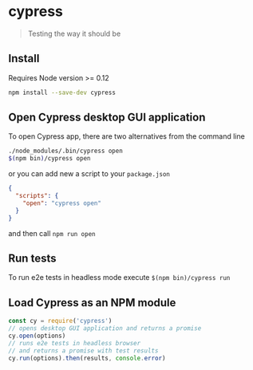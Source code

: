 # cypress

> Testing the way it should be

## Install

Requires Node version >= 0.12

```sh
npm install --save-dev cypress
```

## Open Cypress desktop GUI application

To open Cypress app, there are two alternatives from the
command line

```sh
./node_modules/.bin/cypress open
$(npm bin)/cypress open
```

or you can add new a script to your `package.json`

```json
{
  "scripts": {
    "open": "cypress open"
  }
}
```

and then call `npm run open`

## Run tests

To run e2e tests in headless mode execute `$(npm bin)/cypress run`

## Load Cypress as an NPM module

```js
const cy = require('cypress')
// opens desktop GUI application and returns a promise
cy.open(options)
// runs e2e tests in headless browser
// and returns a promise with test results
cy.run(options).then(results, console.error)
```
